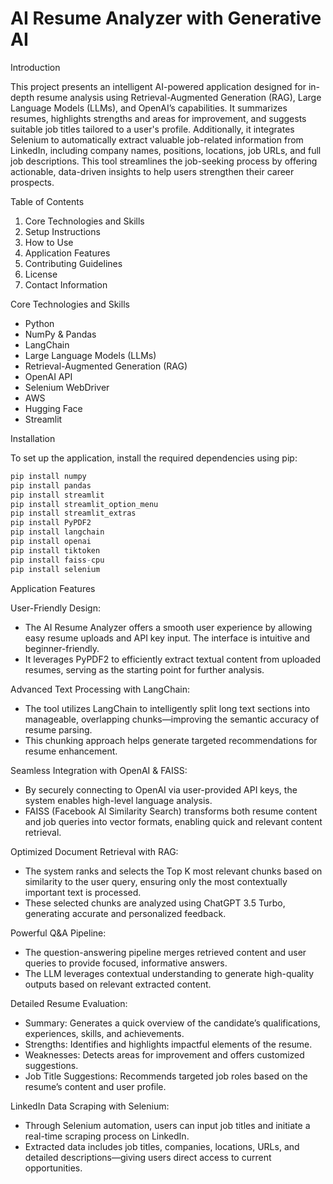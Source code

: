 
# AI Resume Analyzer with Generative AI

Introduction

This project presents an intelligent AI-powered application designed for in-depth resume analysis using Retrieval-Augmented Generation (RAG), Large Language Models (LLMs), and OpenAI’s capabilities. It summarizes resumes, highlights strengths and areas for improvement, and suggests suitable job titles tailored to a user's profile. Additionally, it integrates Selenium to automatically extract valuable job-related information from LinkedIn, including company names, positions, locations, job URLs, and full job descriptions. This tool streamlines the job-seeking process by offering actionable, data-driven insights to help users strengthen their career prospects.

Table of Contents

1. Core Technologies and Skills
2. Setup Instructions
3. How to Use
4. Application Features
5. Contributing Guidelines
6. License
7. Contact Information

Core Technologies and Skills

* Python
* NumPy & Pandas
* LangChain
* Large Language Models (LLMs)
* Retrieval-Augmented Generation (RAG)
* OpenAI API
* Selenium WebDriver
* AWS
* Hugging Face
* Streamlit

Installation

To set up the application, install the required dependencies using pip:

```python
pip install numpy
pip install pandas
pip install streamlit
pip install streamlit_option_menu
pip install streamlit_extras
pip install PyPDF2
pip install langchain
pip install openai
pip install tiktoken
pip install faiss-cpu
pip install selenium
```

Application Features

User-Friendly Design:

* The AI Resume Analyzer offers a smooth user experience by allowing easy resume uploads and API key input. The interface is intuitive and beginner-friendly.
* It leverages PyPDF2 to efficiently extract textual content from uploaded resumes, serving as the starting point for further analysis.

Advanced Text Processing with LangChain:

* The tool utilizes LangChain to intelligently split long text sections into manageable, overlapping chunks—improving the semantic accuracy of resume parsing.
* This chunking approach helps generate targeted recommendations for resume enhancement.

Seamless Integration with OpenAI & FAISS:

* By securely connecting to OpenAI via user-provided API keys, the system enables high-level language analysis.
* FAISS (Facebook AI Similarity Search) transforms both resume content and job queries into vector formats, enabling quick and relevant content retrieval.

Optimized Document Retrieval with RAG:

* The system ranks and selects the Top K most relevant chunks based on similarity to the user query, ensuring only the most contextually important text is processed.
* These selected chunks are analyzed using ChatGPT 3.5 Turbo, generating accurate and personalized feedback.

Powerful Q\&A Pipeline:

* The question-answering pipeline merges retrieved content and user queries to provide focused, informative answers.
* The LLM leverages contextual understanding to generate high-quality outputs based on relevant extracted content.

Detailed Resume Evaluation:

* Summary: Generates a quick overview of the candidate’s qualifications, experiences, skills, and achievements.
* Strengths: Identifies and highlights impactful elements of the resume.
* Weaknesses: Detects areas for improvement and offers customized suggestions.
* Job Title Suggestions: Recommends targeted job roles based on the resume’s content and user profile.

LinkedIn Data Scraping with Selenium:

* Through Selenium automation, users can input job titles and initiate a real-time scraping process on LinkedIn.
* Extracted data includes job titles, companies, locations, URLs, and detailed descriptions—giving users direct access to current opportunities.


